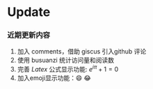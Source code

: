 # Update

### 近期更新内容
1. 加入 comments，借助 giscus 引入github 评论
2. 使用 busuanzi 统计访问量和阅读数
3. 完善 $Latex$ 公式显示功能: $e^{i\pi} + 1 = 0$
4. 加入emoji显示功能：:smile: :joy:
